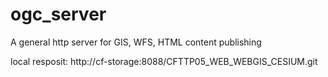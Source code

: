 ogc_server
==========

A general http server for GIS, WFS, HTML content publishing

local resposit:
http://cf-storage:8088/CFTTP05_WEB_WEBGIS_CESIUM.git

